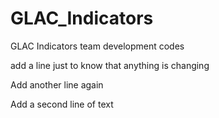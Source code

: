 # GLAC_Indicators
GLAC Indicators team development codes

add a line just to know that anything is changing

Add another line again

Add a second line of text
